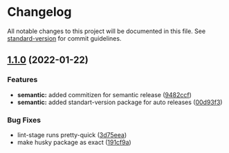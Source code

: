 # Changelog

All notable changes to this project will be documented in this file. See [standard-version](https://github.com/conventional-changelog/standard-version) for commit guidelines.

## [1.1.0](https://github.com/snatvb/ts-react-redux-router-saga/compare/v1.0.1...v1.1.0) (2022-01-22)

### Features

- **semantic:** added commitizen for semantic release ([9482ccf](https://github.com/snatvb/ts-react-redux-router-saga/commit/9482ccfe0274da7aba436b006df2e298fa162a70))
- **semantic:** added standart-version package for auto releases ([00d93f3](https://github.com/snatvb/ts-react-redux-router-saga/commit/00d93f3163fbb41f3b4da5c60120f34c7ae071db))

### Bug Fixes

- lint-stage runs pretty-quick ([3d75eea](https://github.com/snatvb/ts-react-redux-router-saga/commit/3d75eea16dfc418c32a9ed4bbcc834b87eaa6040))
- make husky package as exact ([191cf9a](https://github.com/snatvb/ts-react-redux-router-saga/commit/191cf9a8c87a7c67a2e1cd7d5a1fc5dbf1ac3fb6))
